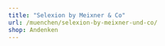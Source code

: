 ```yaml
---
title: "Selexion by Meixner & Co"
url: /muenchen/selexion-by-meixner-und-co/
shop: Andenken
---
```

